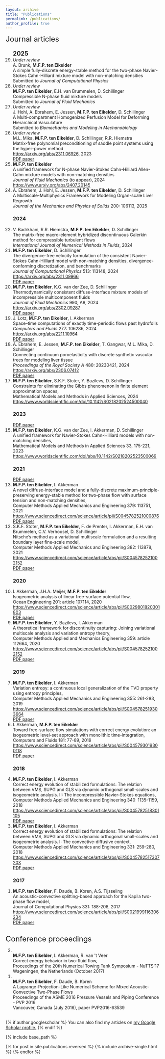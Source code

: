 ```yaml
---
layout: archive
title: "Publications"
permalink: /publications/
author_profile: true
---
```

<font size="5">  
    Journal articles
</font>
<ol reversed>        
<li style="list-style: none; margin-top: 1.5em;">
  <div style="font-size: 1.4em; font-weight: bold;">2025</div>
</li>
   <li><i> Under review </i><br> A. Brunk, <b>M.F.P. ten Eikelder</b><br>
   A simple fully-discrete energy-stable method for the two-phase Navier-Stokes Cahn-Hilliard mixture model with non-matching densities<br>
   Submitted to <i>Journal of Computational Physics</i></li>
<li><i> Under review </i><br> <b>M.F.P. ten Eikelder</b>, E.H. van Brummelen, D. Schillinger <br>
   Compressible N-phase fluid mixture models<br>
   Submitted to <i>Journal of Fluid Mechanics</i></li>
   <li><i> Under review </i><br> J. Hohl, A. Ebrahem, E. Jessen, <b>M.F.P. ten Eikelder</b>, D. Schillinger<br>
   A Multi-compartment Homogenized Perfusion Model for Deforming Hierarchical Vasculature<br>
   Submitted to <i>Biomechanics and Modeling in Mechanobiology</i></li>
  <li><i> Under review </i><br> M.L. Mika, <b>M.F.P. ten Eikelder</b>, D. Schillinger, R.R. Hiemstra <br>
Matrix-free polynomial preconditioning of saddle point systems using the hyper-power method <br>
<a href="https://arxiv.org/abs/2311.06926">https://arxiv.org/abs/2311.06926</a>, 2023 <br>
<a href="http://marcoteneikelder.github.io/files/Mika_2023_arxiv.pdf">PDF paper</a></li>
<li><b>M.F.P. ten Eikelder</b><br>
   A unified framework for N-phase Navier-Stokes Cahn-Hilliard Allen-Cahn mixture models with non-matching densities<br>
   <i>Journal of Fluid Mechanics</i> (to appear), 2024<br>
   <a href="https://www.arxiv.org/abs/2407.20145">https://www.arxiv.org/abs/2407.20145</a></li>
<li>A. Ebrahem, J. Hohl, E. Jessen, <b>M.F.P. ten Eikelder</b>, D. Schillinger<br>
   A Multiscale-Multiphysics Framework for Modeling Organ-scale Liver Regrowth<br>
   <i>Journal of the Mechanics and Physics of Solids</i> 200: 106113, 2025</li>
<li style="list-style: none;"><h3>2024</h3></li>
<li>V. Badrkhani, R.R. Hiemstra, <b>M.F.P. ten Eikelder</b>, D. Schillinger<br>
   The matrix-free macro-element hybridized discontinuous Galerkin method for compressible turbulent flows<br>
   <i>International Journal of Numerical Methods in Fluids</i>, 2024</li>
  <li><b>M.F.P. ten Eikelder</b>, D. Schillinger<br>
   The divergence-free velocity formulation of the consistent Navier-Stokes Cahn-Hilliard model with non-matching densities, divergence-conforming discretization, and benchmarks<br>
   <i>Journal of Computational Physics</i> 513: 113148, 2024<br>
   <a href="https://arxiv.org/abs/2311.09966">https://arxiv.org/abs/2311.09966</a><br>
   <a href="http://marcoteneikelder.github.io/files/ten_Eikelder_2023_divNSCH_arxiv.pdf">PDF paper</a></li>
  <li><b>M.F.P. ten Eikelder</b>, K.G. van der Zee, D. Schillinger<br>
   Thermodynamically consistent diffuse-interface mixture models of incompressible multicomponent fluids<br>
   <i>Journal of Fluid Mechanics</i> 990, A8, 2024<br>
   <a href="https://arxiv.org/abs/2302.09287">https://arxiv.org/abs/2302.09287</a><br>
   <a href="http://marcoteneikelder.github.io/files/ten_Eikelder_2023_mix_arxiv.pdf">PDF paper</a></li>
   <li>J. Lotz, <b>M.F.P. ten Eikelder</b>, I. Akkerman<br>
   Space–time computations of exactly time-periodic flows past hydrofoils<br>
   <i>Computers and Fluids</i> 277: 106286, 2024<br>
   <a href="https://arxiv.org/abs/2211.10964">https://arxiv.org/abs/2211.10964</a><br>
   <a href="http://marcoteneikelder.github.io/files/Lotz_2022_arxiv.pdf">PDF paper</a></li>
  <li>A. Ebrahem, E. Jessen, <b>M.F.P. ten Eikelder</b>, T. Gangwar, M.L. Mika, D. Schillinger<br>
Connecting continuum poroelasticity with discrete synthetic vascular trees for modeling liver tissue<br>
   <i>Proceedings of the Royal Society A</i> 480: 20230421, 2024<br>
   <a href="https://arxiv.org/abs/2306.07412">https://arxiv.org/abs/2306.07412</a><br>
   <a href="http://marcoteneikelder.github.io/files/Ebrahem_2023_arxiv.pdf">PDF paper</a></li>
  <li><b>M.F.P. ten Eikelder</b>, S.K.F. Stoter, Y. Bazilevs, D. Schillinger <br>
Constraints for eliminating the Gibbs phenomenon in finite element approximation spaces, <br>
Mathematical Models and Methods in Applied Sciences, 2024 <br>
<a href="https://www.worldscientific.com/doi/10.1142/S0218202524500040">https://www.worldscientific.com/doi/10.1142/S0218202524500040</a> <br>
<li style="list-style: none;"><h3>2023</h3></li>
<a href="http://marcoteneikelder.github.io/files/ten_Eikelder_2023_constraints_arxiv.pdf">PDF paper</a></li>
  <li><b>M.F.P. ten Eikelder</b>, K.G. van der Zee, I. Akkerman, D. Schillinger<br>
A unified framework for Navier-Stokes Cahn-Hilliard models with non-matching densities, <br>
Mathematical Models and Methods in Applied Sciences 33, 175-221, 2023 <br>
<a href="https://www.worldscientific.com/doi/abs/10.1142/S0218202523500069">https://www.worldscientific.com/doi/abs/10.1142/S0218202523500069</a> <br>
<li style="list-style: none;"><h3>2021</h3></li>
<a href="http://marcoteneikelder.github.io/files/ten_Eikelder_2023_NSCH_M3AS.pdf">PDF paper</a></li>
  <li><b>M.F.P. ten Eikelder</b>, I. Akkerman <br>
A novel diffuse-interface model and a fully-discrete maximum-principle-preserving energy-stable method for two-phase flow with
surface tension and non-matching densities,<br>
Computer Methods Applied Mechanics and Engineering 379: 113751, 2021<br>
<a href="https://www.sciencedirect.com/science/article/pii/S0045782521000876">https://www.sciencedirect.com/science/article/pii/S0045782521000876</a> <br>
<a href="http://marcoteneikelder.github.io/files/ten_Eikelder_2021_energyLS_arxiv.pdf">PDF paper</a></li>
  <li>S.K.F. Stoter, <b>M.F.P. ten Eikelder</b>, F. de Prenter, I. Akkerman, E.H. van Brummelen, C.V. Verhoosel, D. Schillinger <br>
Nitsche’s method as a variational multiscale formulation and a resulting boundary layer fine-scale model, <br>
Computer Methods Applied Mechanics and Engineering 382: 113878, 2021 <br>
<a href="https://www.sciencedirect.com/science/article/abs/pii/S0045782521002152">https://www.sciencedirect.com/science/article/abs/pii/S0045782521002152</a> <br>
<a href="http://marcoteneikelder.github.io/files/Stoter_2021_VMSNitsche_arxiv.pdf">PDF paper</a></li>
<li style="list-style: none;"><h3>2020</h3></li>
  <li>I. Akkerman, J.H.A. Meijer, <b>M.F.P. ten Eikelder</b> <br>
Isogeometric analysis of linear free-surface potential flow, <br>
Ocean Engineering 201: article 107114, 2020 <br>
<a href="https://www.sciencedirect.com/science/article/abs/pii/S0029801820301803">https://www.sciencedirect.com/science/article/abs/pii/S0029801820301803</a> <br>
<a href="http://marcoteneikelder.github.io/files/Akkerman_2020_IGApotflow_arxiv.pdf">PDF paper</a></li>
  <li><b>M.F.P. ten Eikelder</b>, Y. Bazilevs, I. Akkerman<br>
A theoretical framework for discontinuity capturing: Joining variational multiscale analysis and variation entropy
theory,<br>
Computer Methods Applied and Mechanics Engineering 359: article 112664, 2020 <br>
<a href="https://www.sciencedirect.com/science/article/abs/pii/S0045782519305493">https://www.sciencedirect.com/science/article/abs/pii/S0045782521002152</a> <br>
<a href="http://marcoteneikelder.github.io/files/ten_Eikelder_2020_VMSDC_CMAME.pdf">PDF paper</a></li>
<li style="list-style: none;"><h3>2019</h3></li>
  <li><b>M.F.P. ten Eikelder</b>, I. Akkerman <br>
Variation entropy: a continuous local generalization of the TVD property using entropy principles, <br>
Computer Methods Applied Mechanics and Engineering 355: 261-283, 2019 <br>
<a href="https://www.sciencedirect.com/science/article/abs/pii/S0045782519303664">https://www.sciencedirect.com/science/article/abs/pii/S0045782519303664</a> <br>
<a href="http://marcoteneikelder.github.io/files/ten_Eikelder_2019_VE_arxiv.pdf">PDF paper</a></li>
  <li>I. Akkerman, <b>M.F.P. ten Eikelder</b><br>
Toward free-surface flow simulations with correct energy evolution: an isogeometric level-set approach with monolithic time-integration,<br>
Computers and Fluids 181: 77-89, 2019 <br>
<a href="https://www.sciencedirect.com/science/article/abs/pii/S0045793019300118">https://www.sciencedirect.com/science/article/abs/pii/S0045793019300118</a> <br>
<a href="http://marcoteneikelder.github.io/files/Akkerman_2019_towardenergy_arxiv.pdf">PDF paper</a></li>
<li style="list-style: none;"><h3>2018</h3></li>
  <li><b>M.F.P. ten Eikelder</b>, I. Akkerman<br>
Correct energy evolution of stabilized formulations: The relation between VMS, SUPG and GLS via dynamic orthogonal small-scales and isogeometric analysis. II: The incompressible Navier-Stokes equations,<br>
Computer Methods Applied Mechanics and Engineering 340: 1135-1159, 2018 <br>
<a href="https://www.sciencedirect.com/science/article/abs/pii/S0045782518301105">https://www.sciencedirect.com/science/article/abs/pii/S0045782518301105</a> <br>
<a href="http://marcoteneikelder.github.io/files/ten_Eikelder_2018_energyNS_arxiv.pdf">PDF paper</a></li>
  <li><b>M.F.P. ten Eikelder</b>, I. Akkerman <br>
Correct energy evolution of stabilized formulations: The relation between VMS, SUPG and GLS via dynamic orthogonal small-scales and isogeometric analysis. I: The convective-diffusive context, <br>
Computer Methods Applied Mechanics and Engineering 331: 259-280, 2018 <br>
<a href="https://www.sciencedirect.com/science/article/abs/pii/S004578251730720X">https://www.sciencedirect.com/science/article/abs/pii/S004578251730720X</a> <br>
<a href="http://marcoteneikelder.github.io/files/ten_Eikelder_2018_energyCD_arxiv.pdf">PDF paper</a></li>
<li style="list-style: none;"><h3>2017</h3></li>
  <li><b>M.F.P. ten Eikelder</b>, F. Daude, B. Koren, A.S. Tijsseling <br>
An acoustic-convective splitting-based approach for the Kapila two-phase flow model, <br>
Journal of Computational Physics 331: 188-208, 2017 <br>
<a href="https://www.sciencedirect.com/science/article/abs/pii/S0021999116306234">https://www.sciencedirect.com/science/article/abs/pii/S0021999116306234</a> <br>
<a href="http://marcoteneikelder.github.io/files/ten_Eikelder_2016_arxiv.pdf">PDF paper</a></li>
</ol>
<br>
<font size="5">  
    Conference proceedings
</font>
<ol reversed>
   <li><br> <b>M.F.P. ten Eikelder</b>, I. Akkerman, R. van 't Veer <br>
Correct energy behavior in two-fluid flow, <br>
Proceedings of the 20th Numerical Towing Tank Symposium - NuTTS'17 <br>
Wageningen, the Netherlands (October 2017) <br>
   </li>
   <li><br> <b>M.F.P. ten Eikelder</b>, F. Daude, B. Koren <br>
A Lagrange-Projection-Like Numerical Scheme for Mixed Acoustic-Convective Two-Phase Flows <br>
Proceedings of the ASME 2016 Pressure Vessels and Piping Conference - PVP 2016 <br>
Vancouver, Canada (July 2016), paper PVP2016-63539 <br>
   </li>
</ol>
<br>
{% if author.googlescholar %}
  You can also find my articles on <u><a href="{{author.googlescholar}}">my Google Scholar profile</a>.</u>
{% endif %}

{% include base_path %}

{% for post in site.publications reversed %}
  {% include archive-single.html %}
{% endfor %}
